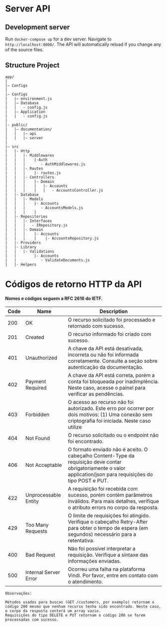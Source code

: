 # Server API

## Development server

Run `docker-compose up` for a dev server. Navigate to `http://localhost:8000/`.
The API will automatically reload if you change any of the source files.

## Structure Project

```
app/
|
|– Configs
|
|– Configs
|   |– environment.js
|   |– Database
|   |   - config.js
|   |– Application
|   |   - config.js
|
|- public/
|   |– documentation/
|   |   |– api
|   |   |– server
|
|– src
|   |- Http
|   |   |- Middlewares
|   |   |    |-Auth
|   |   |       - AuthMiddlewares.js
|   |   |- Routes
|   |   |    |- routes.js
|   |   |- Controllers
|   |   |    |- Domain
|   |   |    |   |- Accounts
|   |   |    |   |   - AccountsController.js
|   |- Database
|   |   |- Models
|   |   |    |- Accounts
|   |   |       - AccountsModels.js
|   |   |    |
|   |- Repositories
|   |   |- Interfaces
|   |   |   - IRepository.js
|   |   |- Domain
|   |   |    |- Accounts
|   |   |    |    |- AccountsRepository.js
|   |- Providers
|   |- Library
|   |   |- Validations
|   |        |- Accounts
|   |           - ValidateDocuments.js
|   |- Helpers

```

# Códigos de retorno HTTP da API
#### Nomes e códigos seguem a RFC 2616 do IETF.

| Code |	Name |	Description|
|--------|-------|-----------|
|200|	OK|	O recurso solicitado foi processado e retornado com sucesso.|
|201|	Created|	O recurso informado foi criado com sucesso.|
|401|	Unauthorized|	A chave da API está desativada, incorreta ou não foi informada corretamente. Consulte a seção sobre autenticação da documentação.|
|402|	Payment Required|	A chave da API está correta, porém a conta foi bloqueada por inadimplência. Neste caso, acesse o painel para verificar as pendências.|
|403|	Forbidden|	O acesso ao recurso não foi autorizado. Este erro por ocorrer por dois motivos: (1) Uma conexão sem criptografia foi iniciada. Neste caso utilize| sempre HTTPS. (2) As configurações de perfil de acesso não permitem a ação desejada. Consulte as configurações de acesso no painel de administração.|
|404|	Not Found|	O recurso solicitado ou o endpoint não foi encontrado.|
|406|	Not Acceptable|	O formato enviado não é aceito. O cabeçalho Content-Type da requisição deve contar obrigatoriamente o valor application/json para requisições do tipo POST e PUT.|
|422|	Unprocessable Entity|	A requisição foi recebida com sucesso, porém contém parâmetros inválidos. Para mais detalhes, verifique o atributo errors no corpo da resposta.|
|429|	Too Many Requests|	O limite de requisições foi atingido. Verifique o cabeçalho Retry-After para obter o tempo de espera (em segundos) necessário para a retentativa.|
|400|	Bad Request	|Não foi possível interpretar a requisição. Verifique a sintaxe das informações enviadas.|
|500|	Internal Server Error|	Ocorreu uma falha na plataforma Vindi. Por favor, entre em contato com o atendimento.|



```
Observações:

Métodos usados para buscas (GET /customers, por exemplo) retornam o código 200 mesmo que nenhum recurso tenha sido encontrado. Neste caso, o corpo da resposta conterá um array vazio.
Requisições do tipo DELETE e PUT retornam o código 200 se forem processadas com sucesso.
```

